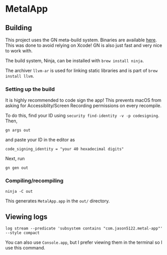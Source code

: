 # MetalApp

## Building

This project uses the GN meta-build system. Binaries are available [here](https://gn.googlesource.com/gn#getting-a-binary). This was done to avoid relying on Xcode! GN is also just fast and very nice to work with.

The build system, Ninja, can be installed with `brew install ninja`.

The archiver `llvm-ar` is used for linking static libraries and is part of `brew install llvm`.

### Setting up the build

It is highly recommended to code sign the app! This prevents macOS from asking for Accessiblity/Screen Recording permissions on every recompile.

To do this, find your ID using `security find-identity -v -p codesigning`. Then,

```
gn args out
```

and paste your ID in the editor as

```
code_signing_identity = "your 40 hexadecimal digits"
```

Next, run

```
gn gen out
```

### Compiling/recompiling

```
ninja -C out
```

This generates `MetalApp.app` in the `out/` directory.

## Viewing logs

```
log stream --predicate 'subsystem contains "com.jason5122.metal-app"' --style compact
```

You can also use `Console.app`, but I prefer viewing them in the terminal so I use this command.
